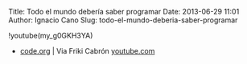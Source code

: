 Title: Todo el mundo debería saber programar
Date: 2013-06-29 11:01
Author: Ignacio Cano
Slug: todo-el-mundo-deberia-saber-programar

!youtube(my_g0GKH3YA)

- [code.org][] | Via Friki Cabrón [youtube.com][]

  [code.org]: http://www.code.org/
    "code.org"
  [youtube.com]: http://www.youtube.com/watch?v=my_g0GKH3YA
    "Todo el mundo debería saber programar"
